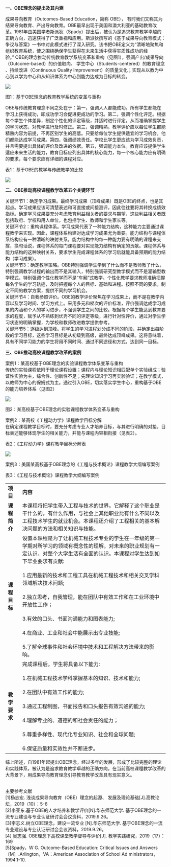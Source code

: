   
**一、OBE理念的提出及其内涵**

成果导向教育（Outcomes-Based Education，简称 OBE）， 有时我们又称其为结果导向教育、产出导向教育。OBE最早出现于美国和澳大利亚的基础教育改革。1981年由美国学者斯派狄（Spady）提出后，被认为是追求教育教学卓越的正确方向，迅速获得了广泛重视和应用。斯派狄撰写的《基于成果导向教育模式：争议与答案》一书中对此模式进行了深入研究。该书把OBE定义为“清晰地聚焦和组织教育系统，使之围绕确保学生获得在未来生活中获得实质性成功的经验。” OBE的理念推动传统教育教学系统变革和重构（见图1），强调产出/成果导向（Outcome-based）的价值取向、 学生中心（Students-centered）的教育理念 、持续改进（Continuous Quality Improvement）的质量文化；实现从以教为中心到以学为中心和从知识体系为中心到能力达成为目标的转变。

![](https://ctld.sjtu.edu.cn/storage/old/uploads/images/%E5%BE%AE%E4%BF%A1%E5%9B%BE%E7%89%87_20191018091808.png)

图1：基于OBE理念的教育教学系统的变革与重构

OBE与传统教育理念不同之处在于：第一，强调人人都能成功。所有学生都能在学习上获得成功，即成功学习会促进更成功的学习。第二，强调个性化评定。根据每个学生个体差异，制定个性化的评定等级，并适时进行评定，从而准确掌握学生的学习状态，对教学进行及时修正。第三，强调精熟。教学评价应以每位学生都能精熟内容为前提，不再区别学生的高低。只要给每位学生提供适宜的学习机会，他们都能达成学习成果。第四，强调绩效责任。学校比学生更应该为学习成效负责，并且需要提出具体的评价及改进的依据。第五，强调能力本位。教育应该提供学生适应未来生活的能力，教育目标应列出具体的核心能力，每一个核心能力应有明确的要求，每个要求应有详细的课程对应。

表1：基于OBE的教学与传统教学的比较

![](https://ctld.sjtu.edu.cn/storage/old/uploads/images/%E5%BE%AE%E4%BF%A1%E5%9B%BE%E7%89%87_20191018091823.jpg)

**二、OBE推动高校课程教学改革五个关键环节**

关键环节1：确定学习成果。最终学习成果（顶峰成果）既是OBE的终点，也是其起点。学习成果应该可清楚表述和可直接或间接测评，因此往往要将其转换成绩效指标。确定学习成果要充分考虑教育利益相关者的要求与期望，这些利益相关者既包括政府、学校和用人单位，也包括学生、教师和学生家长等。  
关键环节2：重构课程体系。学习成果代表了一种能力结构，这种能力主要通过课程教学来实现。因此，课程体系构建对达成学习成果尤为重要。能力结构与课程体系结构应有一种清晰的映射关系，能力结构中的每一种能力要有明确的课程来支撑，换句话说，课程体系的每门课程要对实现能力结构有确定的贡献。课程体系与能力结构的这种映射关系，要求学生完成课程体系的学习后就能具备预期的能力结构（学习成果）。  
关键环节3：确定教学策略。OBE特别强调学生学到了什么而不是教师教了什么，特别强调教学过程的输出而不是其输入，特别强调研究型教学模式而不是灌输型教学模式，特别强调个性化教学而不是“车厢”式教学。个性化教学要求教师准确把握每名学生的学习轨迹，及时把握每个人的目标、基础和进程。按照不同的要求，制定不同的教学方案，提供不同的学习机会。  
关键环节4：自我参照评价。OBE的教学评价聚焦在学习成果上，而不是在教学内容以及学习时间、学习方式上。采用多元和梯次的评价标准，评价强调达成学习成果的内涵和个人的学习进步，不强调学生之间的比较。根据每个学生能达到教育要求的程度，赋予从不熟练到优秀不同的评定等级，进行针对性评价，通过对学生学习状态的明确掌握，为学校和教师改进教学提供参考。  
关键环节5：逐级达到顶峰。将学生的学习进程划分成不同的阶段，并确定出每阶段的学习目标，这些学习目标是从初级到高级，最终达成顶峰成果。这将意味着，具有不同学习能力的学生将用不同时间、通过不同途径和方式，达到同一目标。

**三、OBE推动高校课程教学改革的案例**

案例1：某高校基于OBE理念的实验课程教学体系变革与重构  
传统的实验课程依附于理论课程设置；课程内与理论知识相匹配单个实验组成；验证性实验为主，综合性、创新性不足；先理论知识学习再实验验证；在教学模式，以教师为中心的保姆式为主。通过引入OBE，切实落实学生中心，重构基于OBE的能力培养体系（见图2）

![](https://ctld.sjtu.edu.cn/storage/old/uploads/images/%E5%BE%AE%E4%BF%A1%E5%9B%BE%E7%89%87_20191018091833.jpg)

图2：某高校基于OBE理念的实验课程教学体系变革与重构

案例2：某高校《工程动力学》课程教学目标分解  
在确定课程教学目标时，要充分考虑专业人才培养目标，与其进行明确的对接，目标表述能够体现学生的相关能力，并能与课程内容相衔接（见表2）。

表2：《工程动力学》课程教学目标分解表

![](https://ctld.sjtu.edu.cn/storage/old/uploads/images/%E5%BE%AE%E4%BF%A1%E5%9B%BE%E7%89%87_20191018091840.jpg)

案例3：美国某高校基于OBE理念的《工程与技术概论》课程教学大纲编写案例

表3：《工程与技术概论》课程教学大纲编写案例

|   |   |
|---|---|
|**项目**|**内容**|
|**课程简介**|本课程将把学生带入工程与技术的世界。它解释了这个职业是干什么的，有什么作用，与社会上其他职业比有什么不同以及工程技术学生的就业机会。本课程还介绍了工程相关的基本解决问题的方法和相关知识与技能。|
|**课程目标**|设置本课程是为了让机械工程技术专业的学生在一年级的第一学期对所学习的领域有概念性的理解，对未来的职业规划有一定认识，对整个大学生活有全面的认识。本课程对学生达到如下毕业要求有贡献:<br><br>1.应用最新的技术和工程工具在机械工程技术和相关交叉学科领域解决技术问题;<br><br>2.独立思考，自我管理，能在团队中有效工作和在工业环境中开放性工作；<br><br>3.有效的口头、书面沟通能力和图表能力;<br><br>4.在商业、工业和社会中能展示出专业技能;<br><br>5.了解全球事件和社会环境中技术和工程解决方法带来的影响。|
|**教学要求**|完成课程后，学生将具备以下能力:<br><br>1.在机械工程技术学科掌握基本的知识、技术和能力;<br><br>2.在团队中有效工作的能力;<br><br>3.通过工程制图，书面报告和口头报告有效沟通的能力;<br><br>4.理解专业的、道德的和社会责任的能力；<br><br>5.尊重多样性、现代化专业知识、社会和全球问题;<br><br>6.保证质量和实效性并不断进步。|

  
  
综上所述，自1981年起提出OBE理念，经过多年的发展，形成了比较完整的理论和实践体系，被认为是追求教育教学卓越的正确方向，在当前高校课程教学改革的大背景下，用成果导向教育理念引导教育教学改革具有现实意义。  
 

主要参考文献  
[1]杨志宏. 浅谈成果导向教育（OBE）理念的起源、 发展及理论基础[J].高教论坛，2019（10）：5-6  
[2]李亚东.基于OBE的人才培养和教学评价[N].华东师范大学. 基于OBE理念的一流专业建设与专业认证研讨会会议资料，2019.9.26。  
[3]李志义.树立OBE理念，建设一流专业 [N].华东师范大学. 基于OBE理念的一流专业建设与专业认证研讨会会议资料，2019.9.26。  
[4] 吴志强. OBE理念下高校课堂教学督导与评价[J]. 教学实践研究，2019（17）：169  
[5]Spady，W G. Outcome-Based Education: Critical Issues and Answers〔M〕.Arlington，VA：American Association of School Ad ministrators，1994.1-10.